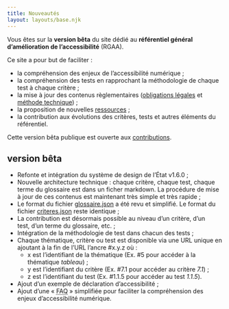 ```yaml
---
title: Nouveautés
layout: layouts/base.njk
---
```


Vous êtes sur la **version bêta** du site dédié au **référentiel général d’amélioration de l’accessibilité** (RGAA).

Ce site a pour but de faciliter :
- la compréhension des enjeux de l’accessibilité numérique ;
- la compréhension des tests en rapprochant la méthodologie de chaque test à chaque critère ;
- la mise à jour des contenus règlementaires ([obligations légales](/obligations/) et [méthode technique](/methode/)) ;
- la proposition de nouvelles [ressources](/ressources/) ;
- la contribution aux évolutions des critères, tests et autres éléments du référentiel.

<div class="fr-callout fr-my-4w">
    <p class="fr-callout__text">
        Cette version bêta publique est ouverte aux <a href="/infos/contributions/">contributions</a>.
    </p>
</div>

## version bêta

- Refonte et intégration du système de design de l’État v1.6.0 ;
- Nouvelle architecture technique : chaque critère, chaque test, chaque terme du glossaire est dans un ficher markdown. La procédure de mise à jour de ces contenus est maintenant très simple et très rapide ;
- Le format du fichier [glossaire.json](https://github.com/DISIC/accessibilite.numerique.gouv.fr/blob/main/RGAA/4.1/glossaire.json) a été revu et simplifié. Le format du fichier [criteres.json](https://github.com/DISIC/accessibilite.numerique.gouv.fr/blob/main/RGAA/4.1/criteres.json) reste identique ;
- La contribution est désormais possible au niveau d’un critère, d’un test, d’un terme du glossaire, etc. ;
- Intégration de la méthodologie de test dans chacun des tests ;
- Chaque thématique, critère ou test est disponible via une URL unique en ajoutant à la fin de l’URL l’ancre #x.y.z où :
    - x est l’identifiant de la thématique (Ex. #5 pour accéder à la thématique _tableau_) ;
    - y est l’identifiant du critère (Ex. #7.1 pour accéder au critère _7.1_) ;
    - z est l’identifiant du test (Ex. #1.1.5 pour accéder au test _1.1.5_).
- Ajout d’un exemple de déclaration d’accessibilité ;
- Ajout d’une « <abbr title="foire aux questions">FAQ</abbr> » simplifiée pour faciliter la compréhension des enjeux d’accessibilité numérique.
